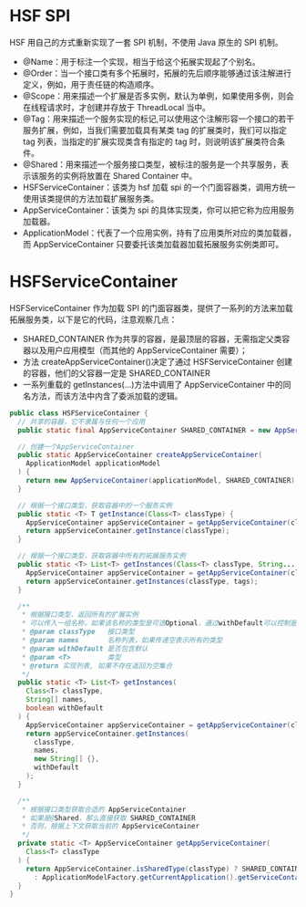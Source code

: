 # HSF SPI

HSF 用自己的方式重新实现了一套 SPI 机制，不使用 Java 原生的 SPI 机制。

- @Name：用于标注一个实现，相当于给这个拓展实现起了个别名。
- @Order：当一个接口类有多个拓展时，拓展的先后顺序能够通过该注解进行定义，例如，用于责任链的构造顺序。
- @Scope：用来描述一个扩展是否多实例，默认为单例，如果使用多例，则会在线程请求时，才创建并存放于 ThreadLocal 当中。
- @Tag：用来描述一个服务实现的标记,可以使用这个注解形容一个接口的若干服务扩展，例如，当我们需要加载具有某类 tag 的扩展类时，我们可以指定 tag 列表，当指定的扩展实现类含有指定的 tag 时，则说明该扩展类符合条件。
- @Shared：用来描述一个服务接口类型，被标注的服务是一个共享服务，表示该服务的实例将放置在 Shared Container 中。
- HSFServiceContainer：该类为 hsf 加载 spi 的一个门面容器类，调用方统一使用该类提供的方法加载扩展服务类。
- AppServiceContainer：该类为 spi 的具体实现类，你可以把它称为应用服务加载器。
- ApplicationModel：代表了一个应用实例，持有了应用类所对应的类加载器，而 AppServiceContainer 只要委托该类加载器加载拓展服务实例类即可。

# HSFServiceContainer

HSFServiceContainer 作为加载 SPI 的门面容器类，提供了一系列的方法来加载拓展服务类，以下是它的代码，注意观察几点：

- SHARED_CONTAINER 作为共享的容器，是最顶层的容器，无需指定父类容器以及用户应用模型（而其他的 AppServiceContainer 需要）；
- 方法 createAppServiceContainer()决定了通过 HSFServiceContainer 创建的容器，他们的父容器一定是 SHARED_CONTAINER
- 一系列重载的 getInstances(...)方法中调用了 AppServiceContainer 中的同名方法，而该方法中内含了委派加载的逻辑。

```java
public class HSFServiceContainer {
  // 共享的容器，它不隶属与任何一个应用
  public static final AppServiceContainer SHARED_CONTAINER = new AppServiceContainer();

  // 创建一个AppServiceContainer
  public static AppServiceContainer createAppServiceContainer(
    ApplicationModel applicationModel
  ) {
    return new AppServiceContainer(applicationModel, SHARED_CONTAINER);
  }

  // 根据一个接口类型，获取容器中的一个服务实例
  public static <T> T getInstance(Class<T> classType) {
    AppServiceContainer appServiceContainer = getAppServiceContainer(classType);
    return appServiceContainer.getInstance(classType);
  }

  // 根据一个接口类型，获取容器中所有的拓展服务实例
  public static <T> List<T> getInstances(Class<T> classType, String... tags) {
    AppServiceContainer appServiceContainer = getAppServiceContainer(classType);
    return appServiceContainer.getInstances(classType, tags);
  }

  /**
   * 根据接口类型，返回所有的扩展实例
   * 可以传入一组名称，如果该名称的类型是可选Optional，通过withDefault可以控制是否加载默认的实现
   * @param classType   接口类型
   * @param names       名称列表，如果传递空表示所有的类型
   * @param withDefault 是否包含默认
   * @param <T>         类型
   * @return 实现列表, 如果不存在返回为空集合
   */
  public static <T> List<T> getInstances(
    Class<T> classType,
    String[] names,
    boolean withDefault
  ) {
    AppServiceContainer appServiceContainer = getAppServiceContainer(classType);
    return appServiceContainer.getInstances(
      classType,
      names,
      new String[] {},
      withDefault
    );
  }

  /**
   * 根据接口类型获取合适的 AppServiceContainer
   * 如果是@Shared，那么直接获取 SHARED_CONTAINER
   * 否则，根据上下文获取当前的 AppServiceContainer
   */
  private static <T> AppServiceContainer getAppServiceContainer(
    Class<T> classType
  ) {
    return AppServiceContainer.isSharedType(classType) ? SHARED_CONTAINER
      : ApplicationModelFactory.getCurrentApplication().getServiceContainer();
  }
}
```
